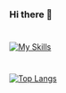 ### Hi there 👋
#
[![My Skills](https://skillicons.dev/icons?i=cpp,unreal,visualstudio,vscode,github,gitlab,git)](https://skillicons.dev)
#
[![Top Langs](https://github-readme-stats.vercel.app/api/top-langs/?username=CO0K1EX&layout=compact)](https://github.com/anuraghazra/github-readme-stats)
